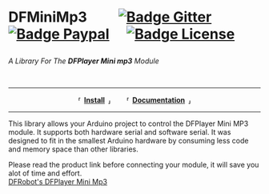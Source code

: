 
<h1>

DFMiniMp3  
[![Badge Gitter]][Gitter]
[![Badge Paypal]][Paypal] 
[![Badge License]][License]

</h1>

*A Library For The **DFPlayer Mini mp3** Module*

<br>

---

<div align = 'center'>

**⸢ [Install] ⸥**  
**⸢ [Documentation] ⸥**
  
</div>

---

This library allows your Arduino project to control the DFPlayer Mini MP3 module.  It supports both hardware serial and software serial.  It was designed to fit in the smallest Arduino hardware by consuming less code and memory space than other libraries.   

Please read the product link before connecting your module, it will save you alot of time and effort.  
[DFRobot's DFPlayer Mini Mp3][Product]


<!----------------------------------------------------------------------------->

[Badge License]: https://img.shields.io/badge/License-LGPL_v3-blue.svg?style=for-the-badge
[Badge Gitter]: https://img.shields.io/badge/Gitter-46BC99?style=for-the-badge&logo=gitter&logoColor=white
[Badge Paypal]: https://img.shields.io/badge/PayPal-00457C?style=for-the-badge&logo=paypal&logoColor=white

[Gitter]: https://gitter.im/DFMiniMp3/Lobby?utm_source=badge&utm_medium=badge&utm_campaign=pr-badge&utm_content=badge 'Join Us On Gitter'
[Paypal]: https://www.paypal.com/cgi-bin/webscr?cmd=_s-xclick&hosted_button_id=6AA97KE54UJR4 'Donate Via Paypal'

[Documentation]: https://github.com/Makuna/DFMiniMp3/wiki
[Product]: http://www.dfrobot.com/wiki/index.php/DFPlayer_Mini_SKU:DFR0299

[Install]: Documentation/Install.md
[License]: COPYING 'This Repository Is Licensed Under The LGPLv3 License'

